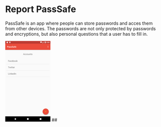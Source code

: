 # Report PassSafe
PassSafe is an app where people can store passwords and acces them from other devices. The passwords are not only protected by passwords and encryptions, but also personal questions that a user has to fill in.

<img src="https://github.com/JaccovanWijk/PassSafe/blob/master/doc/AccountsActivity.png" width="144" height="256" > 
##

